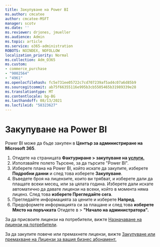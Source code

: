 ```yaml
---
title: Закупуване на Power BI
ms.author: cmcatee
author: cmcatee-MSFT
manager: scotv
ms.date: ''
ms.reviewer: drjones, jmueller
ms.audience: Admin
ms.topic: article
ms.service: o365-administration
ROBOTS: NOINDEX, NOFOLLOW
localization_priority: Normal
ms.collection: Adm_O365
ms.custom:
- commerce_purchase
- "9002564"
- "4961"
ms.openlocfilehash: fc5e731ee05722c7cd707239af5ad4c07a6d85b9
ms.sourcegitcommit: ab75f66355116e995b3cb5505465b31989339e28
ms.translationtype: MT
ms.contentlocale: bg-BG
ms.lasthandoff: 08/13/2021
ms.locfileid: "58323627"
---
```

# <a name="purchase-power-bi"></a>Закупуване на Power BI

Power BI може да бъде закупен в **Център за администриране на Microsoft 365**.

1. Отидете на страницата **Фактуриране > закупуване на [услуги.](https://go.microsoft.com/fwlink/p/?linkid=868433)**
2. Използвайте полето Търсене, за да търсите "Power BI".
3. Изберете плана на Power BI, който искате да закупите, изберете **Подробни данни** и след това изберете **Закупуване**.
4. Въведете броя на лицензите, които ви трябват, и изберете дали да плащате всеки месец, или за цялата година. Изберете дали искате автоматично да давате лицензи на всеки, който в момента няма лиценз. След това **изберете Прегледайте сега**.
5. Прегледайте информацията за цените и изберете **Напред**.
6. Предоформете информацията си за плащане и след това **изберете Място на поръчката** Отидете в  >  **"Начало на администратора".**

За да присвоите лицензи на потребители, вижте [Назначаване на лицензи на потребители](https://docs.microsoft.com/microsoft-365/admin/manage/assign-licenses-to-users).

За да закупите повече или премахнете лицензи, вижте [Закупуване или премахване на Лицензи за вашия бизнес абонамент.](https://docs.microsoft.com/microsoft-365/commerce/licenses/buy-licenses)
